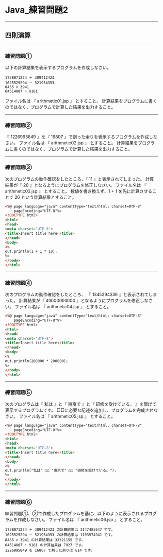 # Java_練習問題2

---

## 四則演算

---

### 練習問題①

以下の計算結果を表示するプログラムを作成しなさい。

```text
1758071224 ＋ 389412423
1625529294 － 521954353
8455 × 3941
64514887 ÷ 9181
```

ファイル名は 『 arithmetic01.jsp 』 とすること。
計算結果をプログラムに書くのではなく、プログラムで計算した結果を出力すること。

---

### 練習問題②

『 1226995849 』を『 16807 』で割った余りを表示するプログラムを作成しなさい。
ファイル名は 『 arithmetic02.jsp 』 とすること。
計算結果をプログラムに書くのではなく、プログラムで計算した結果を出力すること。

---

### 練習問題③

次のプログラムの動作確認をしたところ、『 11 』と表示されてしまった。
計算結果が『 20 』となるようにプログラムを修正しなさい。
ファイル名は 『 arithmetic03.jsp 』 とすること。
数値を書き換えず、1 + 1 を先に計算させることで 20 という計算結果とすること。

```html
<%@ page language="java" contentType="text/html; charset=UTF-8"
    pageEncoding="UTF-8"%>
<!DOCTYPE html>
<html>
<head>
<meta charset="UTF-8">
<title>Insert title here</title>
</head>
<body>
<%
out.println(1 + 1 * 10);
%>
</body>
</html>
```

---

### 練習問題④

次のプログラムの動作確認をしたところ、 『 1345294336 』と表示されてしまった。
計算結果が『 40000000000 』となるようにプログラムを修正しなさい。
ファイル名は 『 arithmetic04.jsp 』 とすること。

```html
<%@ page language="java" contentType="text/html; charset=UTF-8"
    pageEncoding="UTF-8"%>
<!DOCTYPE html>
<html>
<head>
<meta charset="UTF-8">
<title>Insert title here</title>
</head>
<body>
<%
out.println(200000 * 200000);
%>
</body>
</html>
```

---

### 練習問題⑤

次のプログラムは『 私は 』と『 東京で 』と『 研修を受けている。 』を繋げて表示するプログラムです。
□□に必要な記述を追加し、プログラムを完成させなさい。
ファイル名は 『 arithmetic05.jsp 』 とすること。

```html
<%@ page language="java" contentType="text/html; charset=UTF-8"
    pageEncoding="UTF-8"%>
<!DOCTYPE html>
<html>
<head>
<meta charset="UTF-8">
<title>Insert title here</title>
</head>
<body>
<%
out.println("私は" □□ "東京で" □□ "研修を受けている。");
%>
</body>
</html>
```

---

### 練習問題⑥

練習問題①、②で作成したプログラムを基に、以下のように表示されるプログラムを作成しなさい。
ファイル名は 『 arithmetic06.jsp 』 とすること。

```text
1758071224 ＋ 389412423 の計算結果は 2147483647 です。
1625529294 － 521954353 の計算結果は 1103574941 です。
8455 × 3941 の計算結果は 33321155 です。
64514887 ÷ 9181 の計算結果は 7027 です。
1226995849 を 16807 で割った余りは 814 です。
```
